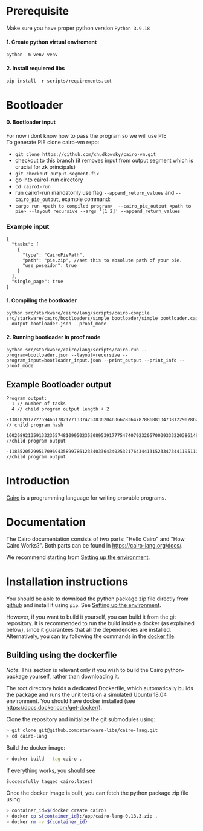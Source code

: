 # Prerequisite
Make sure you have proper python version `Python 3.9.18`
#### 1. Create python virtual enviroment
`python -m venv venv`
#### 2. Install requiered libs
`pip install -r scripts/requirements.txt`

# Bootloader
#### 0. Bootloader input 
For now i dont know how to pass the program so we will use PIE   
To generate PIE clone cairo-vm repo:
- `git clone https://github.com/chudkowsky/cairo-vm.git`  
- checkout to this branch (it removes input from output segment which is crucial for zk principals)
- `git checkout output-segment-fix`
- go into cairo1-run directory
- `cd cairo1-run`
- run cairo1-run mandatorily use flag `--append_return_values` and `--cairo_pie_output`, example command: 
- `cargo run <path to compiled program>  --cairo_pie_output <path to pie> --layout recursive --args '[1 2]' --append_return_values` 
### Example input 
```
{
  "tasks": [
    {
      "type": "CairoPiePath",
      "path": "pie.zip", //set this to absolute path of your pie.
      "use_poseidon": true
    }
  ],
  "single_page": true
}
```
#### 1. Compiling the bootloader
```
python src/starkware/cairo/lang/scripts/cairo-compile src/starkware/cairo/bootloaders/simple_bootloader/simple_bootloader.cairo --output bootloader.json --proof_mode
```

#### 2. Running bootloader in proof mode 
```
python src/starkware/cairo/lang/scripts/cairo-run --program=bootloader.json --layout=recursive --program_input=bootloader_input.json --print_output --print_info --proof_mode
```

## Example Bootloader output 
```
Program output:
  1 // number of tasks
  4 // child program output length + 2 
  -1381020127275946517821771337425383620463662836478788688134738122902862081625 // child program hash
  160268921359133235574810995023520895391777547407923205700393332203861498631 //child program output
  -1185520529951709694358997861233403364340253217643441315233473441195110832181 //child program output 
```
# Introduction

[Cairo](https://cairo-lang.org/) is a programming language for writing provable programs.

# Documentation

The Cairo documentation consists of two parts: "Hello Cairo" and "How Cairo Works?".
Both parts can be found in https://cairo-lang.org/docs/.

We recommend starting from [Setting up the environment](https://cairo-lang.org/docs/quickstart.html).

# Installation instructions

You should be able to download the python package zip file directly from
[github](https://github.com/starkware-libs/cairo-lang/releases/tag/v0.13.3)
and install it using ``pip``.
See [Setting up the environment](https://cairo-lang.org/docs/quickstart.html).

However, if you want to build it yourself, you can build it from the git repository.
It is recommended to run the build inside a docker (as explained below),
since it guarantees that all the dependencies
are installed. Alternatively, you can try following the commands in the
[docker file](https://github.com/starkware-libs/cairo-lang/blob/master/Dockerfile).

## Building using the dockerfile

*Note*: This section is relevant only if you wish to build the Cairo python-package yourself,
rather than downloading it.

The root directory holds a dedicated Dockerfile, which automatically builds the package and runs
the unit tests on a simulated Ubuntu 18.04 environment.
You should have docker installed (see https://docs.docker.com/get-docker/).

Clone the repository and initialize the git submodules using:

```bash
> git clone git@github.com:starkware-libs/cairo-lang.git
> cd cairo-lang
```

Build the docker image:

```bash
> docker build --tag cairo .
```

If everything works, you should see

```bash
Successfully tagged cairo:latest
```

Once the docker image is built, you can fetch the python package zip file using:

```bash
> container_id=$(docker create cairo)
> docker cp ${container_id}:/app/cairo-lang-0.13.3.zip .
> docker rm -v ${container_id}
```

